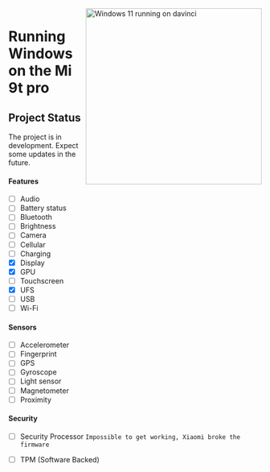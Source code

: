 <img align="right" src="https://raw.githubusercontent.com/graphiks/woa-raphael/main/media/raphael.png" width="350" alt="Windows 11 running on davinci">

# Running Windows on the Mi 9t pro

## Project Status

The project is in development. Expect some updates in the future.

#### Features

- [ ] Audio 
- [ ] Battery status
- [ ] Bluetooth
- [ ] Brightness 
- [ ] Camera
- [ ] Cellular
- [ ] Charging
- [x] Display
- [x] GPU
- [ ] Touchscreen 
- [x] UFS
- [ ] USB
- [ ] Wi-Fi

#### Sensors
- [ ] Accelerometer
- [ ] Fingerprint
- [ ] GPS
- [ ] Gyroscope
- [ ] Light sensor
- [ ] Magnetometer
- [ ] Proximity

#### Security

- [ ] Security Processor ```Impossible to get working, Xiaomi broke the firmware```
- [ ] TPM (Software Backed)
















